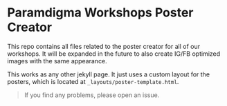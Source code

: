 # Paramdigma Workshops Poster Creator

This repo contains all files related to the poster creator for all of our workshops. It will be expanded in the future to also create IG/FB optimized images with the same appearance.

This works as any other jekyll page. It just uses a custom layout for the posters, which is located at `_layouts/poster-template.html`.

> If you find any problems, please open an issue.
